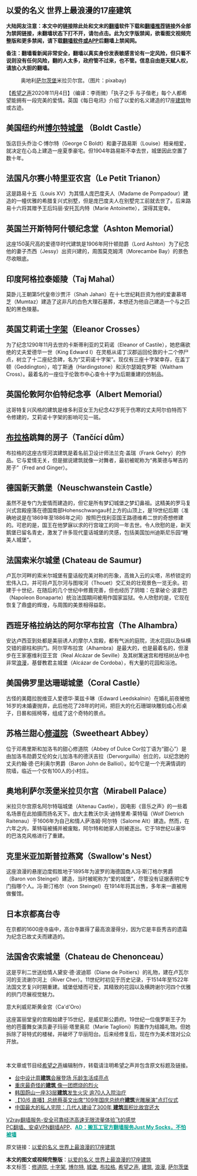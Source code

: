  <h2>以爱的名义 世界上最浪漫的17座建筑</h2> <p class="notice"><b>大陆网友注意：本文中的链接除此处和文末的<a href="https://github.com/bannedbook/fanqiang" >翻墙</a>软件下载和<a href="https://github.com/killgcd/justmysocks/blob/master/README.md">翻墙推荐</a>链接外全部为禁网链接，未翻墙状态下打不开，请勿点击。此为文字版禁闻，欲看图文视频完整版和更多禁闻，请下载<a href="https://github.com/bannedbook/fanqiang">翻墙软件或APP</a>后翻墙上禁闻网。</p><p>备注：翻墙看新闻非常安全，翻墙以真实身份发表敏感言论有一定风险，但只看不说则没有任何风险，翻的人太多，政府管不过来，也不管。信息自由是天赋人权，请放心大胆的翻墙。</b></p>  <div class="entry"> <figure><figcaption>奥地利<a href="https://www.bannedbook.org/bnews/tag/%E8%90%A8%E5%B0%94%E8%8C%A8%E5%A0%A1/" class="st_tag internal_tag" rel="tag" title="标签 萨尔茨堡 下的日志">萨尔茨堡</a>米拉贝尔宫。（图片：pixabay)</figcaption></figure> <p>【<span class='wp_keywordlink_affiliate'><a href="https://www.soundofhope.org" title="希望之声" target="_blank">希望之声</a></span>2020年11月4日】（编译：李雨微）「执子之手 与子偕老」每个人都希望能拥有一段完美的爱情。英国《每日电讯》介绍了以爱的名义建造的17座<a href="https://www.bannedbook.org/bnews/tag/%E5%BB%BA%E7%AD%91/" class="st_tag internal_tag" rel="tag" title="标签 建筑 下的日志">建筑</a>物或古迹。</p> <h2>美国纽约州<a href="https://www.bannedbook.org/bnews/tag/%E5%8D%9A%E5%B0%94%E7%89%B9/" class="st_tag internal_tag" rel="tag" title="标签 博尔特 下的日志">博尔特</a><a href="https://www.bannedbook.org/bnews/tag/%E5%9F%8E%E5%A0%A1/" class="st_tag internal_tag" rel="tag" title="标签 城堡 下的日志">城堡</a> （Boldt Castle）</h2> <p></p> <p>饭店巨头乔治·C·博尔特（George C Boldt）和妻子路易斯（Louise）相亲相爱，就决定在心岛上建造一座夏季豪宅。但1904年路易斯不幸去世，城堡因此空置了数十年。</p> <h2>法国凡尔赛小特里亚农宫（Le Petit Trianon）</h2> <p></p> <p>这是路易十五（Louis XV）为其情人庞巴度夫人（Madame de Pompadour）建造的一幢优雅的希腊复兴式别墅，但是庞巴度夫人在别墅完工前就去世了。后来路易十六将其赠予王后玛丽·安托瓦内特（Marie Antoinette），深得其宠幸。</p> <h2>英国兰开斯特阿什顿纪念堂（Ashton Memorial）</h2> <p></p> <p>这座150英尺高的爱德华时代建筑是1906年阿什顿勋爵（Lord Ashton）为了纪念他的妻子杰西（Jessy）出资兴建的，周围莫克姆湾（Morecambe Bay）的景色尽收眼底。</p> <h2>印度阿格拉泰姬陵（Taj Mahal）</h2> <p></p> <p>莫卧儿王朝第5代皇帝沙贾汗（Shah Jahan）在十七世纪耗巨资为他的爱妻慕塔芝（Mumtaz）建造了这非凡的白色大理石墓葬，本想还为他自己建造一个与之匹配的黑色陵墓。</p>  <h2>英国艾莉诺<a href="https://www.bannedbook.org/bnews/tag/%e5%8d%81%e5%ad%97%e6%9e%b6/" class="st_tag internal_tag" rel="tag" title="标签 十字架 下的日志">十字架</a>（Eleanor Crosses）</h2> <p></p> <p>为了纪念1290年11月去世的卡斯蒂利亚的艾莉诺（Eleanor of Castile），她悲痛欲绝的丈夫爱德华一世（King Edward I）在灵柩从诺丁汉郡运回伦敦的十二个停尸点，树立了十二座纪念碑，名为“艾莉诺十字架”。现仅有三座十字架幸存，在盖丁顿（Geddington），哈丁斯通（Hardingstone）和沃尔瑟姆克罗斯（Waltham Cross）。最着名的一座位于伦敦市中心查令十字为后期重建的仿制品。</p> <h2>英国伦敦阿尔伯特纪念亭（Albert Memorial）</h2> <p></p> <p>这哥特复兴风格的建筑是维多利亚女王为纪念42岁死于伤寒的丈夫阿尔伯特而下令修建的，艾莉诺十字架的影响可见一斑。</p> <h2><a href="https://www.bannedbook.org/bnews/tag/%e5%b8%83%e6%8b%89%e6%a0%bc/" class="st_tag internal_tag" rel="tag" title="标签 布拉格 下的日志">布拉格</a>跳舞的房子（Tančící dům）</h2> <p></p> <p>布拉格的这座古怪河滨建筑是着名前卫设计师法兰克·盖瑞（Frank Gehry）的作品。它与爱情无关，但是据说建筑就像一对舞者，最初被昵称为“弗莱德与琴吉的房子”（Fred and Ginger）。</p> <h2>德国新天鹅堡（Neuschwanstein Castle）</h2> <p></p> <p>虽然不是专门为爱情而建造的，但它是所有梦幻城堡之梦幻鼻祖。这精美的罗马复兴式宫殿座落在德国南部Hohenschwangau村上方的山顶上，是19世纪后期（准确地说是在1869年至1886年之间）按照巴伐利亚国王路德维希二世的奇想修建的。可悲的是，国王在他梦寐以求的行宫竣工的同一年去世。令人欣慰的是，新天鹅堡已留名青史，激发了许多现代童话城堡的灵感，包括美国加州迪斯尼乐园“睡美人城堡”。</p> <h2>法国索米尔城堡 (Chateau de Saumur)</h2> <p></p>  <p>卢瓦尔河畔的索米尔城堡有童话般完美对称的形象，高耸入云的尖塔，吊桥锁定的宏伟入口，并可将卢瓦尔河与图埃河（Thouet）交汇处的壮观景色一览无余。初建于十世纪，在随后的几个世纪中修葺完善，但也经历了阴暗：在拿破仑·波拿巴（Napoleon Bonaparte）统治法国期间被用作国家监狱。令人欣慰的是，它现在恢复了鼎盛的辉煌，与周围的美景相得益彰。</p> <h2>西班牙格拉纳达的阿尔罕布拉宫（The Alhambra）</h2> <p></p> <p>安达卢西亚到处都是美丽诱人的摩尔人宫殿，都有气派的庭院，流水花园以及纵横交错的廊柱和拱门。阿尔罕布拉宫（Alhambra）是最大的，也是最着名的，但漫步在王家塞维利亚王宫（Real Alcázar de Seville）及其树篱迷宫和柑桔树丛中也非常<a href="https://www.bannedbook.org/bnews/tag/%e6%b5%aa%e6%bc%ab/" class="st_tag internal_tag" rel="tag" title="标签 浪漫 下的日志">浪漫</a>，基督教君主城堡（Alcázar de Cordoba），有大量的花园和浴池。</p> <h2>美国佛罗里达珊瑚城堡（Coral Castle）</h2> <p></p> <p>古怪的美籍拉脱维亚人爱德华·莱兹卡琳（Edward Leedskalnin）在婚礼前夜被他16岁的未婚妻抛弃，此后他花了28年的时间，把巨大的化石珊瑚块雕刻成心形桌子，日晷和摇椅等，组成了这个奇特的景点。</p> <h2>苏格兰甜心<a href="https://www.bannedbook.org/bnews/tag/%E4%BF%AE%E9%81%93%E9%99%A2/" class="st_tag internal_tag" rel="tag" title="标签 修道院 下的日志">修道院</a>（Sweetheart Abbey）</h2> <p></p> <p>位于邓弗里斯和加洛韦的甜心修道院（Abbey of Dulce Cor拉丁语为“甜心”）是由加洛韦勋爵艾伦的女儿加洛韦的德沃吉拉（Dervorguilla）创立的，以纪念她的丈夫约翰·德·巴利奥尔男爵（Baron John de Balliol）。如今它是一个充满情调的院墙，临近一个仅有100人的小村庄。</p> <h2>奥地利萨尔茨堡米拉贝尔宫（Mirabell Palace）</h2> <p></p> <p>米拉贝尔宫原名阿尔特瑙城堡（Altenau Castle），因电影《音乐之声》的一些着名场景在此拍摄而扬名天下。由大主教沃尔夫·迪特里希·莱特瑙（Wolf Dietrich Raitenau）于1606年为自己和情人萨洛姆·阿尔特（Salome Alt）建造。然而，在六年之内，莱特瑙被捕并被废黜，阿尔特和她家人则被逐出。它于18世纪以豪华的巴洛克风格进行了重建。</p>  <h2>克里米亚加斯普拉燕窝（Swallow&#x27;s Nest）</h2> <p></p> <p>这座浪漫的悬崖边度假胜地于1895年为波罗的海德国商人冯·斯汀格尔男爵（Baron von Steingel）建造，当时被昵称为“爱的城堡”，尽管没有证据表明它专门指哪个人。冯·斯汀格尔（von Steingel）在1914年将其出售，多年来一直被用做餐馆。</p> <h2>日本京都高台寺</h2> <p></p> <p>在京都的1600座寺庙中，高台寺赢得了最高浪漫得分，因为它是丰臣秀吉的遗霜为纪念已故丈夫而建造的。</p> <h2>法国舍农索城堡（Chateau de Chenonceau）</h2> <p></p> <p>这是亨利二世送给情人黛安·德·波迪耶（Diane de Poitiers）的礼物，建在卢瓦尔河的支流谢尔河上（River Cher）。11世纪时初见于历史记录，于1514年至1522年法国文艺复兴时期重建。城堡低矮而可爱，其精致的花园以及横跨谢尔河四个优雅的拱门尽展视觉魅力。</p> <p>意大利威尼斯黄金宫（Ca&#x27;d&#x27;Oro）</p> <p></p> <p>这座富丽堂皇的宫殿始建于15世纪，是威尼斯公爵府。19世纪一位俄罗斯王子为他的芭蕾舞女演员妻子玛丽·塔里奥尼（Marie Taglioni）购置作为结婚礼物。但她拆除了哥特式的楼梯，并破坏了华丽阳台。后来经修复后，现在作为美术馆对公众开放。</p>  <p> </p> <p>本文章或节目经<a href="https://www.bannedbook.org/bnews/tag/%e5%b8%8c%e6%9c%9b%e4%b9%8b%e5%a3%b0/" class="st_tag internal_tag" rel="tag" title="标签 希望之声 下的日志">希望之声</a>编辑制作，转载请注明希望之声并包含原文标题及链接。</p> <ul class='op-related-articles' title='相关阅读'> <li><a href='https://www.bannedbook.org/bnews/taiwannews/20201025/1419913.html' target='_blank'>台中设计周<b>建筑</b>会展登场 乐龄生活成亮点</a></li> <li><a href='https://www.bannedbook.org/bnews/funmedia/20201011/1411865.html' target='_blank'>重庆最奇怪的<b>建筑</b> 像一团燃烧的烈火</a></li> <li><a href='https://www.bannedbook.org/bnews/baitai/20201009/1410657.html' target='_blank'>韩国蔚山一座33层<b>建筑</b>发生火灾 逾70人入院治疗</a></li> <li><a href='https://www.bannedbook.org/bnews/bannedvideo/20201006/1409066.html' target='_blank'>【10/6 直播】总统蔡英文出席“109年国庆总统府<b>建筑</b>光雕展演”点灯仪式</a></li> <li><a href='https://www.bannedbook.org/bnews/funmedia/20201005/1408270.html' target='_blank'>中国最大的私人宅院：几代人建设了300年 <b>建筑</b>面积比故宫还大</a></li> </ul> <p class="texttj"> <a href="https://github.com/bannedbook/fanqiang/wiki/V2ray%E6%9C%BA%E5%9C%BA" target="_blank">V2ray翻墙服务-安全可靠经济高速无限流量体验飞的感觉</a><br/> <a href="https://github.com/bannedbook/fanqiang/wiki/%E7%A6%81%E9%97%BB%E7%BD%91%E5%AE%89%E5%8D%93%E7%BF%BB%E5%A2%99%E6%96%B0%E9%97%BBAPP" target="_blank">PC翻墙、安卓VPN翻墙APP</a>、<span onclick="window.open('https://github.com/killgcd/justmysocks/blob/master/README.md')" style="font-weight:bold;color:#00A191;cursor:pointer;text-decoration:underline;outline:none">AD：搬瓦工官方翻墙服务Just My Socks，不怕被墙</span></p><p>原文链接：<a class="src_link"  href="https://www.soundofhope.org/post/439462" target="_blank">以爱的名义 世界上最浪漫的17座建筑</a></p><a name='sharetosocial'></a>       <div><b>本文的图文或视频完整版</b>：<a href='https://www.bannedbook.org/bnews/comments/20201105/1426120.html'>以爱的名义 世界上最浪漫的17座建筑</a></div>  </div><!--END ENTRY--> <div class="postfooter"> <div>本文标签：<a href="https://www.bannedbook.org/bnews/tag/%E4%BF%AE%E9%81%93%E9%99%A2/" rel="tag">修道院</a>, <a href="https://www.bannedbook.org/bnews/tag/%e5%8d%81%e5%ad%97%e6%9e%b6/" rel="tag">十字架</a>, <a href="https://www.bannedbook.org/bnews/tag/%E5%8D%9A%E5%B0%94%E7%89%B9/" rel="tag">博尔特</a>, <a href="https://www.bannedbook.org/bnews/tag/%E5%9F%8E%E5%A0%A1/" rel="tag">城堡</a>, <a href="https://www.bannedbook.org/bnews/tag/%e5%b8%83%e6%8b%89%e6%a0%bc/" rel="tag">布拉格</a>, <a href="https://www.bannedbook.org/bnews/tag/%e5%b8%8c%e6%9c%9b%e4%b9%8b%e5%a3%b0/" rel="tag">希望之声</a>, <a href="https://www.bannedbook.org/bnews/tag/%E5%BB%BA%E7%AD%91/" rel="tag">建筑</a>, <a href="https://www.bannedbook.org/bnews/tag/%e6%b5%aa%e6%bc%ab/" rel="tag">浪漫</a>, <a href="https://www.bannedbook.org/bnews/tag/%E8%90%A8%E5%B0%94%E8%8C%A8%E5%A0%A1/" rel="tag">萨尔茨堡</a></div>  </div><!--END POSTFOOTER--> 